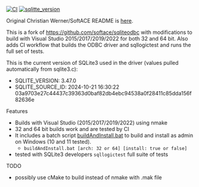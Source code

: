 [![CI](https://github.com/msi-cxb/sqliteodbc/actions/workflows/CI.yml/badge.svg)](https://github.com/msi-cxb/sqliteodbc/actions/workflows/CI.yml) [![sqlitte_version](https://github.com/msi-cxb/sqliteodbc/actions/workflows/sqlite_version.yml/badge.svg)](https://github.com/msi-cxb/sqliteodbc/actions/workflows/sqlite_version.yml)

Original Christian Werner/SoftACE README is [here](https://github.com/msi-cxb/sqliteodbc/blob/master/README).

This is a fork of https://github.com/softace/sqliteodbc with modifications to build with Visual Studio 2015/2017/2019/2022 for both 32 and 64 bit. Also adds CI workflow that builds the ODBC driver and sqllogictest and runs the full set of tests. 

This is the current version of SQLite3 used in the driver (values pulled automatically from sqlite3.c):
- SQLITE_VERSION: 3.47.0
- SQLITE_SOURCE_ID: 2024-10-21 16:30:22 03a9703e27c44437c39363d0baf82db4ebc94538a0f28411c85dda156f82636e

Features
- Builds with Visual Studio (2015/2017/2019/2022) using nmake
- 32 and 64 bit builds work and are tested by CI
- It includes a batch script [buildAndInstall.bat](https://github.com/msi-cxb/sqliteodbc/blob/master/buildAndInstall.bat) to build and install as admin on Windows (10 and 11 tested).
    - `buildAndInstall.bat [arch: 32 or 64] [install: true or false]`
- tested with SQLite3 developers `sqllogictest` full suite of tests

TODO
- possibly use cMake to build instead of nmake with .mak file




